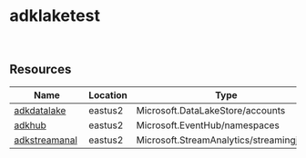 # adklaketest 
 
## Resources


| Name | Location | Type |
| --- | --- | --- |
| [adkdatalake](adkdatalake-1298156885.md)  | eastus2  | Microsoft.DataLakeStore/accounts  |
| [adkhub](adkhub-183566235.md)  | eastus2  | Microsoft.EventHub/namespaces  |
| [adkstreamanal](adkstreamanal--304189908.md)  | eastus2  | Microsoft.StreamAnalytics/streamingjobs  |




